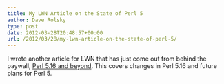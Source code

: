 ```yaml
---
title: My LWN Article on the State of Perl 5
author: Dave Rolsky
type: post
date: 2012-03-28T20:48:57+00:00
url: /2012/03/28/my-lwn-article-on-the-state-of-perl-5/
---
```

I wrote another article for LWN that has just come out from behind the paywall, [Perl 5.16 and beyond][1]. This covers changes in Perl 5.16 and future plans for Perl 5.

 [1]: http://lwn.net/Articles/487216/